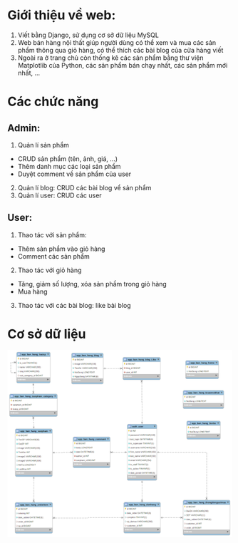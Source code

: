 # Giới thiệu về web: 
1. Viết bằng Django, sử dụng cơ sở dữ liệu MySQL
2. Web bán hàng nội thất giúp người dùng có thể xem và mua các sản phẩm thông qua giỏ hàng, có thể thích các bài blog của cửa hàng viết
3. Ngoài ra ở trang chủ còn thống kê các sản phẩm bằng thư viện Matplotlib của Python, các sản phẩm bán chạy nhất, các sản phẩm mới nhất, …

# Các chức năng
## Admin:
1. Quản lí sản phẩm 
- CRUD sản phẩm (tên, ảnh, giá, …)
- Thêm danh mục các loại sản phẩm
- Duyệt comment về sản phẩm của user
2. Quản lí blog: CRUD các bài blog về sản phẩm
3. Quản lí user: CRUD các user
## User:
1. Thao tác với sản phẩm:
- Thêm sản phẩm vào giỏ hàng
- Comment các sản phẩm
2. Thao tác với giỏ hàng
- Tăng, giảm số lượng, xóa sản phầm trong giỏ hàng
- Mua hàng
3. Thao tác với các bài blog: like bài blog

# Cơ sở dữ liệu
![](media/introduction/database.png)